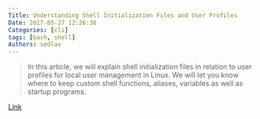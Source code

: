 ```yaml
---
Title: Understanding Shell Initialization Files and User Profiles
Date: 2017-05-27 12:26:38
Categories: [cli]
tags: [bash, shell]
Authors: sedlav
---
```


> In this article, we will explain shell initialization files in relation to user profiles for local user management in Linux. We will let you know where to keep custom shell functions, aliases, variables as well as startup programs.

[Link](https://www.tecmint.com/understanding-shell-initialization-files-and-user-profiles-linux/)
